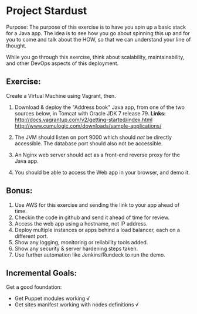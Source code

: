 Project Stardust
================

Purpose: The purpose of this exercise is to have you spin up a basic stack for a Java app. The idea is to see how you go about spinning this up and for you to come and talk about the HOW, so that we can understand your line of thought.

While you go through this exercise, think about scalability, maintainability, and other DevOps aspects of this deployment.

Exercise:
---------

Create a Virtual Machine using Vagrant, then.

1. Download & deploy the "Address book" Java app, from one of the two sources below, in Tomcat with Oracle JDK 7 release 79.
**Links:**
http://docs.vagrantup.com/v2/getting-started/index.html
http://www.cumulogic.com/downloads/sample-applications/

2. The JVM should listen on port 9000 which should *not* be directly accessible. The database port should also not be accessible.

3. An Nginx web server should act as a front-end reverse proxy for the Java app.

4. You should be able to access the Web app in your browser, and demo it.


Bonus:
------

1. Use AWS for this exercise and sending the link to your app ahead of time.
2. Checkin the code in github and send it ahead of time for review.
3. Access the web app using a hostname, not IP address.
4. Deploy multiple instances or apps behind a load balancer, each on a different port.
5. Show any logging, monitoring or reliability tools added.
6. Show any security & server hardening steps taken.
7. Use further automation like Jenkins/Rundeck to run the demo.


Incremental Goals:
-----------------

Get a good foundation:
  * Get Puppet modules working √
  * Get sites manifest working with nodes definitions √
